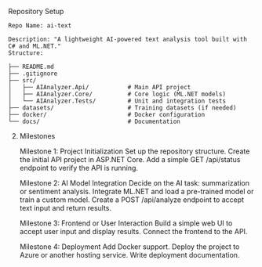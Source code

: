 Repository Setup

    Repo Name: ai-text
    
    Description: "A lightweight AI-powered text analysis tool built with C# and ML.NET."
    Structure:
```
├── README.md
├── .gitignore
├── src/
│   ├── AIAnalyzer.Api/           # Main API project
│   ├── AIAnalyzer.Core/          # Core logic (ML.NET models)
│   └── AIAnalyzer.Tests/         # Unit and integration tests
├── datasets/                     # Training datasets (if needed)
├── docker/                       # Docker configuration
└── docs/                         # Documentation
```

2. Milestones

    Milestone 1: Project Initialization
        Set up the repository structure.
        Create the initial API project in ASP.NET Core.
        Add a simple GET /api/status endpoint to verify the API is running.

    Milestone 2: AI Model Integration
        Decide on the AI task: summarization or sentiment analysis.
        Integrate ML.NET and load a pre-trained model or train a custom model.
        Create a POST /api/analyze endpoint to accept text input and return results.

    Milestone 3: Frontend or User Interaction
        Build a simple web UI to accept user input and display results.
        Connect the frontend to the API.

    Milestone 4: Deployment
        Add Docker support.
        Deploy the project to Azure or another hosting service.
        Write deployment documentation.

